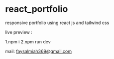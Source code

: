 # react_portfolio
responsive portfolio using react js and tailwind css

live preview : 

1.npm i
2.npm run dev

mail: faysalmiah369@gmail.com


